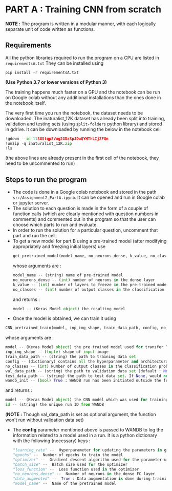 # PART A : Training CNN from scratch

**NOTE :** The program is written in a modular manner, with each logically separate unit of code written as functions.  

## Requirements
All the python libraries required to run the program on a CPU are listed in `requirementsA.txt`
They can be installed using 
```shell
pip install -r requirementsA.txt
```
**(Use Python 3.7 or lower versions of Python 3)**

The training happens much faster on a GPU and the notebook can be run on Google colab without any additional installations than the ones done in the notebook itself.

The very first time you run the notebook, the dataset needs to be downloaded. The inaturalist_12K dataset has already been split into training, validation and testing sets (using `split-folders` python library) and stored in gdrive. It can be downloaded by running the below in the notebook cell 
```python
!gdown --id 11SGStqp8Vug2GDzSpJDwQYHThLIjZFQn
!unzip -q inaturalist_12K.zip
!ls
```
(the above lines are already present in the first cell of the notebook, they need to be uncommented to run)


## Steps to run the program
- The code is done in a Google colab notebook and stored in the path `src/Assignment2_PartA.ipynb`. It can be opened and run in Google colab or jupyter server.
- The solution to each question is made in the form of a couple of function calls (which are clearly mentioned with question numbers in comments) and commented out in the program so that the user can choose which parts to run and evaluate.
- In order to run the solution for a particular question, uncomment that part and run the cell.
- To get a new model for part B using a pre-trained model (after modifying appropriately and freezing initial layers) use 
  ```python
  get_pretrained_model(model_name, no_neurons_dense, k_value, no_classes)
  ```
  whose arguments are :
  ```python
  model_name -- (string) name of pre-trained model
  no_neurons_dense -- (int) number of neurons in the dense layer
  k_value -- (int) number of layers to freeze in the pre-trained model
  no_classes -- (int) number of output classes in the classification problem (default : 10)
  ```
  and returns :
  ```python
  model -- (Keras Model object) the resulting model
  ```
- Once the model is obtained, we can train it using
```python
CNN_pretrained_train(model, inp_img_shape, train_data_path, config, no_classes, val_data_path, test_data_path, wandb_init)
```
whose arguments are :
  ```python
  model -- (Keras Model object) the pre trained model used for transfer learning
  inp_img_shape -- (tuple) shape of input image
  train_data_path -- (string) the path to training data set
  config -- (dictionary) contains all the hyperparameter and architectural configurations used for the model 
  no_classes -- (int) Number of output classes in the classification problem (default : 10)
  val_data_path -- (string) the path to validation data set (default : None)
  test_data_path -- (string) the path to test data set. If None, would not evaluate the model on test data set (default : None)
  wandb_init -- (bool) True : WANDB run has been initiated outside the function | False : WANDB run not initiated (default : True)
  ```
  and returns :
  ```python
  model -- (Keras Model object) the CNN model which was used for training and/or testing
  id -- (string) the unique run ID from WANDB
  ```
  (**NOTE :** Though val_data_path is set as optional argument, the function won't run without validation data set)
- The <b>config</b> parameter mentioned above is passed to WANDB to log the information related to a model used in a run. It is a python dictionary with the following (necessary) keys :
  ```python
  "learning_rate" --  Hyperparameter for updating the parameters in gradient descent
  "epochs" --  Number of epochs to train the model   
  "optimizer" --  Gradient descent algorithm used for the parameter updation
  "batch_size" --  Batch size used for the optimizer
  "loss_function" --  Loss function used in the optimizer
  "no_neurons_dense" --  Number of neurons in the dense FC layer
  "data_augmented" --  True : Data augmentation is done during training | False : No data augmentation done
  "model_name" --  Name of the pretrained model
  ```
